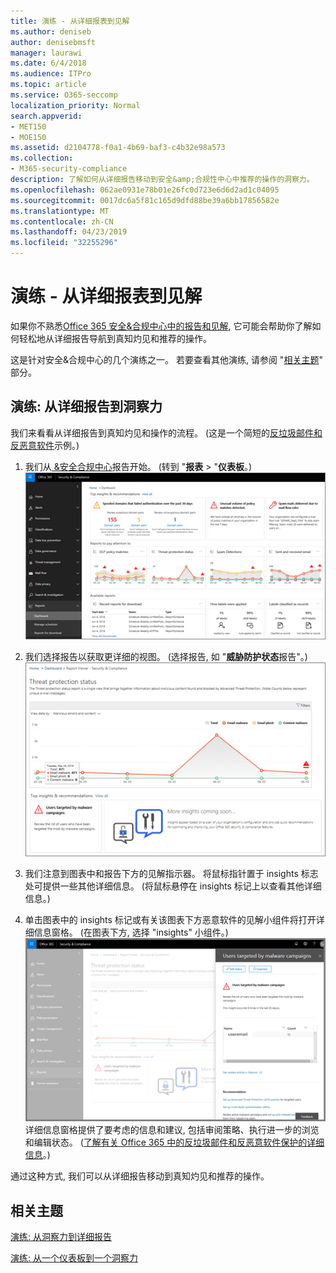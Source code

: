 ```yaml
---
title: 演练 - 从详细报表到见解
ms.author: deniseb
author: denisebmsft
manager: laurawi
ms.date: 6/4/2018
ms.audience: ITPro
ms.topic: article
ms.service: O365-seccomp
localization_priority: Normal
search.appverid:
- MET150
- MOE150
ms.assetid: d2104778-f0a1-4b69-baf3-c4b32e98a573
ms.collection:
- M365-security-compliance
description: 了解如何从详细报告移动到安全&amp;合规性中心中推荐的操作的洞察力。
ms.openlocfilehash: 062ae0931e78b01e26fc0d723e6d6d2ad1c04095
ms.sourcegitcommit: 0017dc6a5f81c165d9dfd88be39a6bb17856582e
ms.translationtype: MT
ms.contentlocale: zh-CN
ms.lasthandoff: 04/23/2019
ms.locfileid: "32255296"
---
```

# <a name="walkthrough---from-a-detailed-report-to-an-insight"></a>演练 - 从详细报表到见解

如果你不熟悉[Office 365 安全&amp;合规中心中的报告和见解](reports-and-insights-in-security-and-compliance.md), 它可能会帮助你了解如何轻松地从详细报告导航到真知灼见和推荐的操作。 
  
这是针对安全&amp;合规中心的几个演练之一。 若要查看其他演练, 请参阅 "[相关主题](#related-topics)" 部分。 
  
## <a name="walkthrough-from-a-detailed-report-to-an-insight"></a>演练: 从详细报告到洞察力

我们来看看从详细报告到真知灼见和操作的流程。 (这是一个简短的[反垃圾邮件和反恶意软件](anti-spam-and-anti-malware-protection.md)示例。) 
  
1. 我们从[ &amp;安全合规中心](https://protection.office.com)报告开始。 (转到 "**报表** \> "**仪表板**。) <br/>![在安全&amp;合规性中心中, 转到\> "报告" 仪表板](media/68f3bb7c-b4f7-4cca-904b-478643a93c94.png)
  
2. 我们选择报告以获取更详细的视图。 (选择报告, 如 "**威胁防护状态**报告"。)<br/>![显示见解的威胁防护状态报告](media/f47d7dbd-816a-47ba-b8db-53919fbed192.png)
  
3. 我们注意到图表中和报告下方的见解指示器。 将鼠标指针置于 insights 标志处可提供一些其他详细信息。 (将鼠标悬停在 insights 标记上以查看其他详细信息。)
    
4. 单击图表中的 insights 标记或有关该图表下方恶意软件的见解小组件将打开详细信息窗格。 (在图表下方, 选择 "insights" 小组件。)<br/>![有关恶意软件的见解的详细信息](media/2c8bccc5-ca4e-4bb9-ad4c-55fcee0535b7.png)<br/>详细信息窗格提供了要考虑的信息和建议, 包括审阅策略、执行进一步的浏览和编辑状态。 ([了解有关 Office 365 中的反垃圾邮件和反恶意软件保护的详细信息](anti-spam-and-anti-malware-protection.md)。)
    
通过这种方式, 我们可以从详细报告移动到真知灼见和推荐的操作。 
  
## <a name="related-topics"></a>相关主题

[演练: 从洞察力到详细报告](from-an-insight-to-a-detailed-report.md)
  
[演练: 从一个仪表板到一个洞察力](from-a-dashboard-to-an-insight.md)
  

